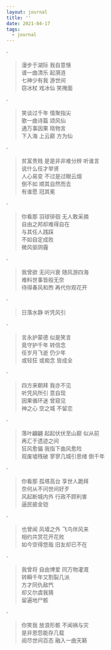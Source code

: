 ```yaml
---
layout: journal
title: ''
date: 2021-04-17
tags:
  - journal
---
```


·

> 漫步于湖际 我自意惬  
> 谱一曲清乐 起漪涟  
> 七神少有我 游世间  
> 窃冰杖 戏冰仙 笑掩面  
 
·

> 笑谈过千年 情聚指尖  
> 歌一曲诗篇 颂风仙  
> 通万事因果 晓物言  
> 下入海 上云巅 方为仙  

·

> 贫富贵贱 是是非非难分辨 听谁言  
> 说什么任才举贤  
> 人心易变 不过是过眼云烟  
> 倒不如 顺其自然而去  
> 有谁愿 冠其冕  
 
·

> 你看那 羽球徘徊 无人敢采摘  
> 自由之邦却难得自在  
> 与其任人践踩  
> 不如自定成败  
> 微风驱阴霾  

·

> 我曾欲 无问兴衰 随风游四海  
> 难料世事皆般无奈  
> 待得春风和煦 再代你观花开  

·

> 日落水静 听凭风引  

·

> 言永护蒙德 似是笑言  
> 竟守护千年 转信念  
> 任岁月飞逝 仍少年  
> 或轻狂 或痴念 皆成全  

·

> 四方来朝拜 我亦不见  
> 听凭风所引 意自现  
> 因果循环迷 曾窥见  
> 神之心 空之城 不留恋  

·

> 落叶翩翩 起起伏伏至山巅 似从前  
> 再汇于遗迹之间  
> 狂风愈偏 我指下曲风愈险  
> 观废墟残破 寥寥几城引思绪 倒千年  

·

> 你看那 孤塔高台 享世人跪拜  
> 奈何从不问世间好歹  
> 风起断城内外 行政不顾利害  
> 逼民披金铠  

·

> 也曾闻 风墙之外 飞鸟伴风来  
> 相约共赏花开花败  
> 如今空得悠哉 旧友却已不在  

·

> 我曾将 自由博爱 同万物灌溉  
> 转瞬千年又割裂几派  
> 方才同仇敌忾  
> 却又尔虞我猜  
> 留遍地尸骸  

·

> 你笑我 放浪形骸 不闻祸与灾  
> 是非恩怨能存几载  
> 阅尽世间百态 融入一曲天籁  
